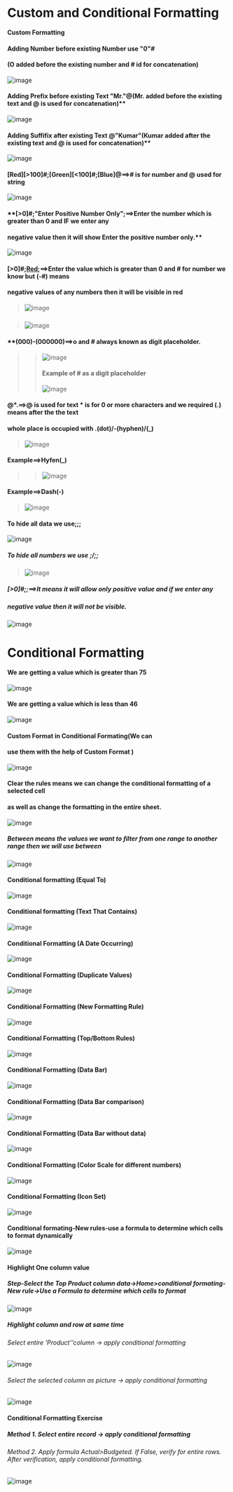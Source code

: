 # Custom and Conditional Formatting
**Custom Formatting**
#### Adding Number before existing Number use "0"#
#### (O added before the existing number and # id for concatenation)
![image](https://github.com/Peacock333/Excel/assets/142161753/dea5f81a-bd41-4c3c-90a1-e412a70c84b2)
#### Adding Prefix before existing Text "Mr."@(Mr. added before the existing text and @ is used for concatenation)** 
![image](https://github.com/Peacock333/Excel/assets/142161753/24d360fe-c958-4e2d-89f7-7913a5117e40)
#### Adding Suffifix after existing Text @"Kumar"(Kumar added after the existing text and @ is used for concatenation)** 
![image](https://github.com/Peacock333/Excel/assets/142161753/7d114d48-199d-473c-8ebb-7a863f830f8e)
#### [Red][>100]#;[Green][<100]#;[Blue]@==># is for number and @ used for string
![image](https://github.com/Peacock333/Excel/assets/142161753/22e966fd-6f07-470e-a1ac-aa77231dcc3f)
#### **[>0]#;"Enter Positive Number Only";==>Enter the number which is greater than 0 and IF we enter any
#### negative value then it will show Enter the positive number only.**
![image](https://github.com/Peacock333/Excel/assets/142161753/b6a5719d-40df-435e-af7d-c2e861834cf4)
#### [>0]#;[Red](-#);==>Enter the value which is greater than 0 and # for number we know but (-#) means
#### negative values of any numbers then it will be visible in red
>![image](https://github.com/Peacock333/Excel/assets/142161753/123d6e98-4279-4ccd-a40b-88f287620c4d)
#####
>![image](https://github.com/Peacock333/Excel/assets/142161753/2134932d-a60c-421b-abfd-0633bf62dceb)
#### **(000)-(000000)==>o and # always known as digit placeholder.
>>![image](https://github.com/Peacock333/Excel/assets/142161753/fb0680f9-86b9-4ef6-a19b-cf79ac119f10)
>>#### Example of # as a digit placeholder
>>![image](https://github.com/Peacock333/Excel/assets/142161753/cbb76ad9-b513-4a1f-895c-13d04329c3f2)
#### @*.==>@ is used for text * is for 0 or more characters and we required (.) means after the the text
#### whole place is occupied with .(dot)/-(hyphen)/(_)
>![image](https://github.com/Peacock333/Excel/assets/142161753/bdb0bf4a-d63f-4bc9-a862-d69f52720d2b)
#### **Example==>Hyfen(_)**
>>![image](https://github.com/Peacock333/Excel/assets/142161753/105e25a8-cd31-49a9-a640-d5712b350543)
#### **Example==>Dash(-)**
>![image](https://github.com/Peacock333/Excel/assets/142161753/99b566c2-6ffb-4a95-a11d-bd2de0c0c69e)
#### **To hide all data we use;;;**
![image](https://github.com/Peacock333/Excel/assets/142161753/d6e98a11-f66b-4b7d-b2a5-62316ff5e764)
##### To hide all numbers we use  ;/;;
>![image](https://github.com/Peacock333/Excel/assets/142161753/77acb17e-3be0-40d4-8077-b65a20466ac7)
##### [>0]#;;==>It means it will allow only positive value and if we enter any 
##### negative value then it will not be visible.
![image](https://github.com/Peacock333/Excel/assets/142161753/b2e5bb65-5ea7-4abb-af1d-aba8d2de2108)
# Conditional Formatting
#### We are getting a value which is greater than 75 
![image](https://github.com/Peacock333/Excel/assets/142161753/068ac689-e79a-47a0-b8da-47ee7e2a0827)
#### We are getting a value which is less than 46
![image](https://github.com/Peacock333/Excel/assets/142161753/9ba25704-7022-48a2-9970-a4c6e9e87c9a)
#### Custom Format in Conditional Formating(We can 
#### use them with the help of Custom Format )
![image](https://github.com/Peacock333/Excel/assets/142161753/f542e49c-c325-4e10-8dda-bc8e41fc4963)
#### Clear the rules means we can change the conditional formatting of a selected cell 
####  as well as change the formatting in the entire sheet.
![image](https://github.com/Peacock333/Excel/assets/142161753/db838ee3-e48c-44b4-ab1d-9e11fc400258)
##### Between means the values we want to filter from one range to another range then we will use between 
![image](https://github.com/Peacock333/Excel/assets/142161753/81d161b3-e3fb-4345-87a9-c3120493ad32)
#### Conditional formatting (Equal To)
![image](https://github.com/Peacock333/Excel/assets/142161753/0c865845-2163-4b46-be45-8105402f2e2b)
#### Conditional formatting (Text That Contains)
![image](https://github.com/Peacock333/Excel/assets/142161753/4796c8f7-d524-41be-a2ba-eda5eb83c185)
#### Conditional Formatting (A Date Occurring)
![image](https://github.com/Peacock333/Excel/assets/142161753/231508de-0f66-43d9-976f-c760f832543f)
#### Conditional Formatting (Duplicate Values)
![image](https://github.com/Peacock333/Excel/assets/142161753/39421a89-6ea3-4d56-965a-3129e83b4239)
#### Conditional Formatting (New Formatting Rule)
![image](https://github.com/Peacock333/Excel/assets/142161753/a33ccb5c-5af4-405b-b9de-735b109d7b6a)
#### Conditional Formatting (Top/Bottom Rules)
![image](https://github.com/Peacock333/Excel/assets/142161753/87643b5e-2c94-4284-8941-876ac5835dfb)
#### Conditional Formatting (Data Bar)
![image](https://github.com/Peacock333/Excel/assets/142161753/d6eca274-1031-4d80-85f2-4182acd1aa27)
#### Conditional Formatting (Data Bar comparison)
![image](https://github.com/Peacock333/Excel/assets/142161753/bedc42f0-c380-4d7b-b419-52eb2e5da9b9)
#### Conditional Formatting (Data Bar without data)
![image](https://github.com/Peacock333/Excel/assets/142161753/ff5c773b-fda8-40cb-a435-15b44907f43f)
#### Conditional Formatting (Color Scale for different numbers)
![image](https://github.com/Peacock333/Excel/assets/142161753/fbee8736-3f22-4037-bdc2-f471c92d3f29)
#### Conditional Formatting (Icon Set)
![image](https://github.com/Peacock333/Excel/assets/142161753/80dafbe9-88d1-4c3d-8db9-67368cf41941)
#### Conditional formating-New rules-use a formula to determine which cells to format dynamically
![image](https://github.com/Peacock333/Excel/assets/142161753/bbae8678-fdbf-4f4b-ab9a-a201fc0bc9ce)
#### Highlight One column value
##### Step-Select the Top Product column data->Home>conditional formating-New rule->Use a Formula to determine which cells to format
![image](https://github.com/Peacock333/Excel/assets/142161753/f22726ae-9a32-4996-b9f5-3a97300004bb)
##### Highlight column and row at same time
###### Select entire 'Product''column -> apply conditional formatting
![image](https://github.com/Peacock333/Excel/assets/142161753/c6b2cef6-dff8-4486-b604-96045d7146c6)
###### Select the selected column as picture -> apply conditional formatting
![image](https://github.com/Peacock333/Excel/assets/142161753/578ae53b-daf2-44c6-b118-cd974889690f)
#### Conditional Formatting Exercise
##### Method 1. Select entire record -> apply conditional formatting
###### Method 2. Apply formula Actual>Budgeted. If False, verify for entire rows. After verification, apply conditional formatting.
![image](https://github.com/Peacock333/Excel/assets/142161753/6e670c26-d640-460c-93ef-38fa3ecfc923)
















